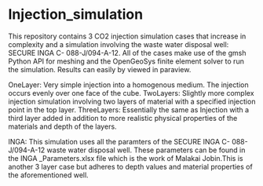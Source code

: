 # Injection_simulation
This repository contains 3 CO2 injection simulation cases that increase in complexity and a simulation involving the waste water disposal well: SECURE INGA C- 088-J/094-A-12. All of the cases make use of the gmsh Python API for meshing and the OpenGeoSys finite element solver to run the simulation. Results can easily by viewed in paraview.

OneLayer: Very simple injection into a homogenous medium. The injection occurs evenly over one face of the cube.
TwoLayers: Slightly more complex injection simulation involving two layers of material with a specified injection point in the top layer.
ThreeLayers: Essentially the same as Injection with a third layer added in addition to more realistic physical properties of the materials and depth of the layers.

INGA: This simulation uses all the paramters of the SECURE INGA C- 088-J/094-A-12 waste water disposal well. These parameters can be found in the INGA _Parameters.xlsx file which is the work of Malakai Jobin.This is another 3 layer case but adheres to depth values and material properties of the aforementioned well.
